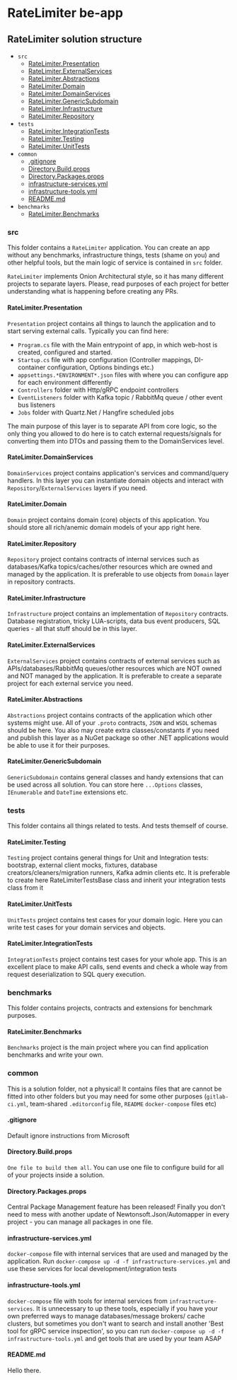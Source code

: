 # RateLimiter be-app

## RateLimiter solution structure

- `src`
    - [RateLimiter.Presentation](#RateLimiterPresentation)
    - [RateLimiter.ExternalServices](#RateLimiterExternalServices)
    - [RateLimiter.Abstractions](#RateLimiterAbstractions)
    - [RateLimiter.Domain](#RateLimiterDomain)
    - [RateLimiter.DomainServices](#RateLimiterDomainServices)
    - [RateLimiter.GenericSubdomain](#RateLimiterGenericSubdomain)
    - [RateLimiter.Infrastructure](#RateLimiterInfrastructure)
    - [RateLimiter.Repository](#RateLimiterRepository)
- `tests`
    - [RateLimiter.IntegrationTests](#RateLimiterIntegrationTests)
    - [RateLimiter.Testing](#RateLimiterTesting)
    - [RateLimiter.UnitTests](#RateLimiterUnitTests)
- `common`
    - [.gitignore](#gitignore)
    - [Directory.Build.props](#DirectoryBuildprops)
    - [Directory.Packages.props](#DirectoryPackagesprops)
    - [infrastructure-services.yml](#infrastructure-servicesyml)
    - [infrastructure-tools.yml](#infrastructure-toolsyml)
    - [README.md](#READMEmd)
- `benchmarks`
    - [RateLimiter.Benchmarks](#RateLimiterBenchmarks)

### src

This folder contains a `RateLimiter` application. You can create an app without any benchmarks, infrastructure things,
tests (shame on you) and other helpful tools, but the main logic of service is contained in `src` folder.

`RateLimiter` implements Onion Architectural style, so it has many different projects to separate layers. Please, read
purposes of each project for better understanding what is happening before creating any PRs.

#### RateLimiter.Presentation

`Presentation` project contains all things to launch the application and to start serving external calls. Typically you
can find here:

- `Program.cs` file with the Main entrypoint of app, in which web-host is created, configured and started.
- `Startup.cs` file with app configuration (Controller mappings, DI-container configuration, Options bindings etc.)
- `appsettings.*ENVIRONMENT*.json` files with where you can configure app for each environment differently
- `Controllers` folder with Http/gRPC endpoint controllers
- `EventListeners` folder with Kafka topic / RabbitMq queue / other event bus listeners
- `Jobs` folder with Quartz.Net / Hangfire scheduled jobs

The main purpose of this layer is to separate API from core logic, so the only thing you allowed to do here is to catch
external requests/signals for converting them into DTOs and passing them to the DomainServices level.

#### RateLimiter.DomainServices

`DomainServices` project contains application's services and command/query handlers. In this layer you can instantiate
domain objects and interact with `Repository`/`ExternalServices` layers if you need.

#### RateLimiter.Domain

`Domain` project contains domain (core) objects of this application. You should store all rich/anemic domain models of
your app right here.

#### RateLimiter.Repository

`Repository` project contains contracts of internal services such as databases/Kafka topics/caches/other resources which
are owned and managed by the application. It is preferable to use objects from `Domain` layer in repository contracts.

#### RateLimiter.Infrastructure

`Infrastructure` project contains an implementation of `Repository` contracts. Database registration, tricky
LUA-scripts, data bus event producers, SQL queries - all that stuff should be in this layer.

#### RateLimiter.ExternalServices

`ExternalServices` project contains contracts of external services such as APIs/databases/RabbitMq queues/other
resources which are NOT owned and NOT managed by the application. It is preferable to create a separate project for each
external service you need.

#### RateLimiter.Abstractions

`Abstractions` project contains contracts of the application which other systems might use. All of your `.proto`
contracts, `JSON` and `WSDL` schemas should be here. You also may create extra classes/constants if you need and publish
this layer as a NuGet package so other .NET applications would be able to use it for their purposes.

#### RateLimiter.GenericSubdomain

`GenericSubdomain` contains general classes and handy extensions that can be used across all solution. You can store
here `...Options` classes, `IEnumerable` and `DateTime` extensions etc.

### tests

This folder contains all things related to tests. And tests themself of course.

#### RateLimiter.Testing

`Testing` project contains general things for Unit and Integration tests: bootstrap, external client mocks, fixtures,
database
creators/cleaners/migration runners, Kafka admin clients etc. It is preferable to create here RateLimiterTestsBase class
and inherit your integration tests class from it

#### RateLimiter.UnitTests

`UnitTests` project contains test cases for your domain logic. Here you can write test cases for your domain services
and objects.

#### RateLimiter.IntegrationTests

`IntegrationTests` project contains test cases for your whole app. This is an excellent place to make API calls,
send events and check a whole way from request deserialization to SQL query execution.

### benchmarks

This folder contains projects, contracts and extensions for benchmark purposes.

#### RateLimiter.Benchmarks

`Benchmarks` project is the main project where you can find application benchmarks and write your own.

### common

This is a solution folder, not a physical! It contains files that are cannot be fitted into other folders but you may need for some other
purposes (`gitlab-ci.yml`, team-shared `.editorconfig` file, `README` `docker-compose` files etc)

#### .gitignore

Default ignore instructions from Microsoft

#### Directory.Build.props

`One file to build them all`. You can use one file to configure build for all of your projects inside a
solution.

#### Directory.Packages.props

Central Package Management feature has been released! Finally you don't need to mess with another update of
Newtonsoft.Json/Automapper in every project - you can manage all packages in one file.

#### infrastructure-services.yml

`docker-compose` file with internal services that are used and managed by the application.
Run `docker-compose up -d -f infrastructure-services.yml` and use these services for local development/integration tests

#### infrastructure-tools.yml

`docker-compose` file with tools for internal services from `infrastructure-services`. It is unnecessary to up these
tools, especially if you have your own preferred ways to manage databases/message brokers/ cache clusters, but sometimes
you don't want to search and install another 'Best tool for gRPC service inspection', so you can
run `docker-compose up -d -f infrastructure-tools.yml` and get tools that are used by your team ASAP

#### README.md

Hello there.